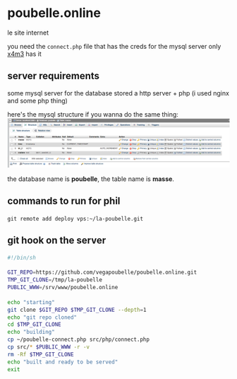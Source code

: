 # poubelle.online
le site internet

you need the `connect.php` file that has the creds for the mysql server
only [x4m3](https://philippeloctaux.com) has it

## server requirements
some mysql server for the database stored
a http server + php (i used nginx and some php thing)

here's the mysql structure if you wanna do the same thing: ![mysql structure](mysql.png)

the database name is **poubelle**, the table name is **masse**.

## commands to run for phil
`git remote add deploy vps:~/la-poubelle.git`

## git hook on the server
```bash
#!/bin/sh

GIT_REPO=https://github.com/vegapoubelle/poubelle.online.git
TMP_GIT_CLONE=/tmp/la-poubelle
PUBLIC_WWW=/srv/www/poubelle.online

echo "starting"
git clone $GIT_REPO $TMP_GIT_CLONE --depth=1
echo "git repo cloned"
cd $TMP_GIT_CLONE
echo "building"
cp ~/poubelle-connect.php src/php/connect.php
cp src/* $PUBLIC_WWW -r -v
rm -Rf $TMP_GIT_CLONE
echo "built and ready to be served"
exit
```
